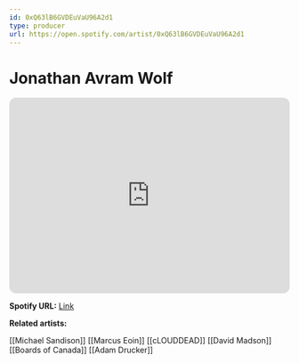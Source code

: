 ```yaml
---
id: 0xQ63lB6GVDEuVaU96A2d1
type: producer
url: https://open.spotify.com/artist/0xQ63lB6GVDEuVaU96A2d1
---
```

# Jonathan Avram Wolf

<iframe style="border-radius:12px" src="https://open.spotify.com/embed/artist/0xQ63lB6GVDEuVaU96A2d1" width="100%" height="352" frameBorder="0" allowfullscreen="" allow="autoplay; clipboard-write; encrypted-media; fullscreen; picture-in-picture" loading="lazy"></iframe>

**Spotify URL:** [Link](https://open.spotify.com/artist/0xQ63lB6GVDEuVaU96A2d1)

**Related artists:**

[[Michael Sandison]]
[[Marcus Eoin]]
[[cLOUDDEAD]]
[[David Madson]]
[[Boards of Canada]]
[[Adam Drucker]]
